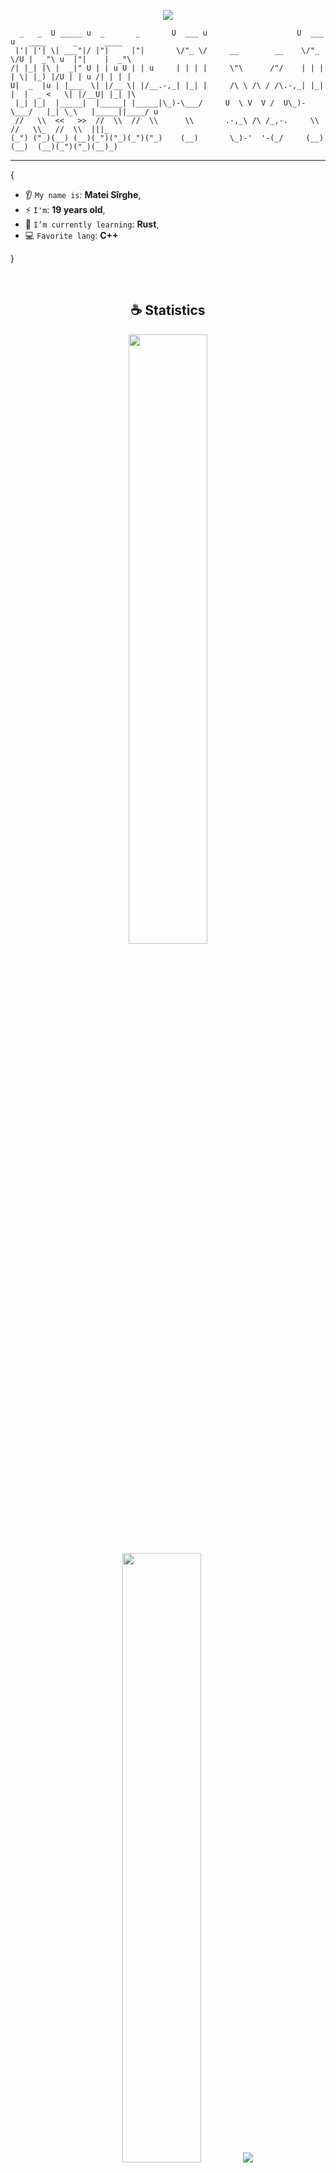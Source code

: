 <p align="center">
    <img src="https://komarev.com/ghpvc/?username=Mach3tryhard&color=FFFFFF"/>
</p>

```plaintext
  _   _  U _____ u  _       _       U  ___ u                    U  ___ u   ____      _      ____    
 |'| |'| \| ___"|/ |"|     |"|       \/"_ \/     __        __    \/"_ \/U |  _"\ u  |"|    |  _"\   
/| |_| |\ |  _|" U | | u U | | u     | | | |     \"\      /"/    | | | | \| |_) |/U | | u /| | | |  
U|  _  |u | |___  \| |/__ \| |/__.-,_| |_| |     /\ \ /\ / /\.-,_| |_| |  |  _ <   \| |/__U| |_| |\ 
 |_| |_|  |_____|  |_____| |_____|\_)-\___/     U  \ V  V /  U\_)-\___/   |_| \_\   |_____||____/ u 
 //   \\  <<   >>  //  \\  //  \\      \\       .-,_\ /\ /_,-.     \\     //   \\_  //  \\  |||_    
(_") ("_)(__) (__)(_")("_)(_")("_)    (__)       \_)-'  '-(_/     (__)   (__)  (__)(_")("_)(__)_)
```

<hr/>

{  

* 👂 `My name is`: **Matei Sîrghe**,
* ⚡ `I'm`: **19 years old**,
* 🌱 `I’m currently learning`: **Rust**,
* 💻 `Favorite lang`: **C++**  

}

<br/>

<h2 align="center">☕ Statistics</h2>

<p align="center">
  <img height="50%" width="auto" src ="https://github-readme-stats.vercel.app/api?username=Mach3tryhard&show_icons=true&count_private=true&theme=material-palenight&hide_border=true&hide=issues,contribs&bg_color=00000000">
  <img height="50%" width="auto" src ="https://github-readme-stats.vercel.app/api/top-langs/?username=Mach3tryhard&layout=compact&hide_border=true&theme=material-palenight&bg_color=00000000&langs_count=6&hide=jupyter%20notebook,tex,css,php&exclude_repo=Pacman-AI">
  <img src ="https://github-readme-streak-stats.herokuapp.com?user=Mach3tryhard&theme=material-palenight&hide_border=true&background=FFFFFF00">
</p>

<p align="center">
    <img src="https://github-profile-trophy.vercel.app/?username=Mach3tryhard"/>
</p>

<h2 align="center">🌱 My Skills</h2>

<h4 align="center">💻 Programming languages (and html)</h4>

<p align="center">
<a href="https://github.com/search?q=user%3ASammwyy1+language%3Abash"><img alt="Bash" src="https://img.shields.io/badge/Bash-121011.svg?logo=gnu-bash&logoColor=white"></a>
<a href="https://github.com/search?q=user%3ASammwyy1+language%3Acsharp"><img alt="C" src="https://img.shields.io/badge/C-00599C?logo=c&logoColor=white"></a>
<a href="https://github.com/search?q=user%3ASammwyy1+language%3Acsharp"><img alt="C#" src="https://custom-icon-badges.demolab.com/badge/C%23-68217A.svg?logo=cs2&logoColor=white"></a>
<a href="https://github.com/search?q=user%3ASammwyy1+language%3Acsharp"><img alt="C++" src="https://img.shields.io/badge/C++-%2300599C.svg?logo=c%2B%2B&logoColor=white"></a>
<a href="https://github.com/search?q=user%3ASammwyy1+language%3Acss"><img alt="CSS" src="https://img.shields.io/badge/CSS-1572B6.svg?logo=css3&logoColor=white"></a>
<a href="https://github.com/search?q=user%3ASammwyy1+language%3Ahtml"><img alt="HTML" src="https://img.shields.io/badge/HTML-E34F26.svg?logo=html5&logoColor=white"></a>
<a href="https://github.com/search?q=user%3ASammwyy1+language%3Ajavascript"><img alt="JavaScript" src="https://img.shields.io/badge/JavaScript-F7DF1E.svg?logo=javascript&logoColor=black"></a>
<a href="https://github.com/search?q=user%3ASammwyy1+language%3Amarkdown"><img alt="Markdown" src="https://img.shields.io/badge/Markdown-000000.svg?logo=markdown&logoColor=white"></a>
<a href="https://github.com/search?q=user%3ASammwyy1+language%3Apython"><img alt="Python" src="https://img.shields.io/badge/Python-14354C.svg?logo=python&logoColor=white"></a>
<a href="https://github.com/search?q=user%3ASammwyy1+language%3Arust"><img alt="Rust" src="https://img.shields.io/badge/Rust-000000.svg?logo=rust&logoColor=white"></a>
<a href="https://github.com/search?q=user%3ASammwyy1+language%3Asql"><img alt="SQL" src="https://custom-icon-badges.demolab.com/badge/SQL-025E8C.svg?logo=database&logoColor=white"></a>
</p>

<h4 align="center">📚 Frameworks and Libraries</h4>

<p align="center">

<a href="#"><img alt="Express.js" src="https://img.shields.io/badge/Express-404d59.svg?logo=express&logoColor=white"></a>
<a href="#"><img alt="Docker" src="https://img.shields.io/badge/Docker-2496ED?logo=docker&logoColor=fff"></a>
<a href="#"><img alt="Node.js" src="https://img.shields.io/badge/Node.js-6DA55F?logo=node.js&logoColor=white"></a>
<a href="#"><img alt="Tailwind" src="https://img.shields.io/badge/Tailwind%20CSS-%2338B2AC.svg?logo=tailwind-css&logoColor=white">
<a href="#"><img alt="Three.js" src="https://img.shields.io/badge/Three.js-000?logo=threedotjs&logoColor=fff">
</p>

<h4 align="center">🕹️ Game Engines</h4>

<p align="center">
<a href="#"><img alt="Unity" src="https://img.shields.io/badge/Unity-000000.svg?logo=unity&logoColor=white"></a>
<a href="#"><img alt="Godot" src="https://img.shields.io/badge/Godot-%23FFFFFF.svg?logo=godot-engine"></a>
</p>


<h4 align="center">⚙ Software</h4>

<p align="center">
<a href="#"><img alt="Arch" src="https://img.shields.io/badge/-Arch%20Linux-grey?logo=archlinux"></a>
<a href="#"><img alt="Ubuntu" src="https://img.shields.io/badge/Ubuntu-E95420.svg?logo=ubuntu&logoColor=white"></a>
<a href="#"><img alt="Git" src="https://img.shields.io/badge/Git-F05033.svg?logo=git&logoColor=white"></a>
<a href="#"><img alt="OBS Studio" src="https://img.shields.io/badge/-OBS-302E31?logo=obs-studio&logoColor=white"></a>
<a href="#"><img alt="Visual Studio Code" src="https://img.shields.io/badge/Visual%20Studio%20Code-0078d7.svg?logo=visual-studio-code&logoColor=white"></a>
<a href="#"><img alt="Intellij Idea" src="https://img.shields.io/badge/IntelliJIDEA-000000.svg?logo=intellij-idea&logoColor=white"></a>
<a href="#"><img alt="Krita" src="https://img.shields.io/badge/Krita-203759?logo=krita&logoColor=EEF37B"></a>
</p>

<h4 align="center">☁ Cloud and Providers</h4>

<p align="center">
<a href="#"><img alt="GitHub Pages" src="https://img.shields.io/badge/GitHub%20Pages-327FC7.svg?logo=github&logoColor=white"></a>
<a href="#"><img alt="MySQL" src="https://img.shields.io/badge/MySQL-00f.svg?logo=mysql&logoColor=white"></a>
</p>

<br/>

<h2 align="center">📌 Pinned Repositories</h2>
<p align="center">Take a look at my repositories.</p>

